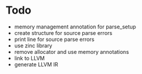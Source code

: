 # Todo
* memory management annotation for parse_setup
* create structure for source parse errors
* print line for source parse errors
* use zinc library
* remove allocator and use memory annotations
* link to LLVM
* generate LLVM IR